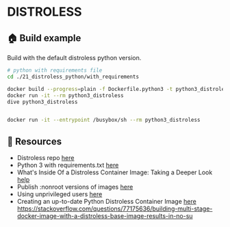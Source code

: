 # DISTROLESS

## 🏠 Build example

Build with the default distroless python version.

```sh
# python with requirements file
cd ./21_distroless_python/with_requirements

docker build --progress=plain -f Dockerfile.python3 -t python3_distroless .
docker run -it --rm python3_distroless
dive python3_distroless


docker run -it --entrypoint /busybox/sh --rm python3_distroless
```

## 👀 Resources

- Distroless repo [here](https://github.com/GoogleContainerTools/distroless)
- Python 3 with requirements.txt [here](https://github.com/GoogleContainerTools/distroless/tree/main/examples/python3-requirements)
- What's Inside Of a Distroless Container Image: Taking a Deeper Look [help](https://iximiuz.com/en/posts/containers-distroless-images/)
- Publish :nonroot versions of images [here](https://github.com/GoogleContainerTools/distroless/issues/306)
- Using unprivileged users [here](https://github.com/GoogleContainerTools/distroless/issues/277)
- Creating an up-to-date Python Distroless Container Image [here](https://alex-moss.medium.com/creating-an-up-to-date-python-distroless-container-image-e3da728d7a80)
  https://stackoverflow.com/questions/77175636/building-multi-stage-docker-image-with-a-distroless-base-image-results-in-no-su
